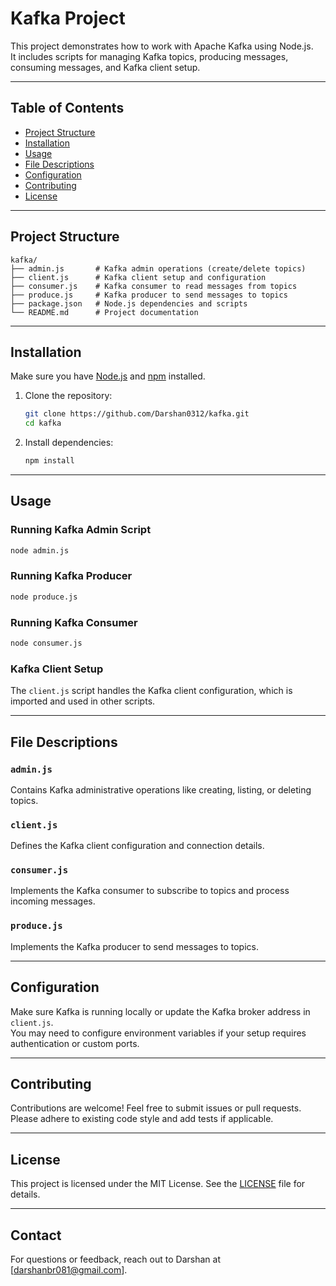 # Kafka Project

This project demonstrates how to work with Apache Kafka using Node.js.  
It includes scripts for managing Kafka topics, producing messages, consuming messages, and Kafka client setup.

---

## Table of Contents

- [Project Structure](#project-structure)  
- [Installation](#installation)  
- [Usage](#usage)  
- [File Descriptions](#file-descriptions)  
- [Configuration](#configuration)  
- [Contributing](#contributing)  
- [License](#license)  

---

## Project Structure

```
kafka/
├── admin.js       # Kafka admin operations (create/delete topics)
├── client.js      # Kafka client setup and configuration
├── consumer.js    # Kafka consumer to read messages from topics
├── produce.js     # Kafka producer to send messages to topics
├── package.json   # Node.js dependencies and scripts
└── README.md      # Project documentation
```

---

## Installation

Make sure you have [Node.js](https://nodejs.org/) and [npm](https://www.npmjs.com/) installed.

1. Clone the repository:

   ```bash
   git clone https://github.com/Darshan0312/kafka.git
   cd kafka
   ```

2. Install dependencies:

   ```bash
   npm install
   ```

---

## Usage

### Running Kafka Admin Script

```bash
node admin.js
```

### Running Kafka Producer

```bash
node produce.js
```

### Running Kafka Consumer

```bash
node consumer.js
```

### Kafka Client Setup

The `client.js` script handles the Kafka client configuration, which is imported and used in other scripts.

---

## File Descriptions

### `admin.js`

Contains Kafka administrative operations like creating, listing, or deleting topics.

### `client.js`

Defines the Kafka client configuration and connection details.

### `consumer.js`

Implements the Kafka consumer to subscribe to topics and process incoming messages.

### `produce.js`

Implements the Kafka producer to send messages to topics.

---

## Configuration

Make sure Kafka is running locally or update the Kafka broker address in `client.js`.  
You may need to configure environment variables if your setup requires authentication or custom ports.

---

## Contributing

Contributions are welcome! Feel free to submit issues or pull requests.  
Please adhere to existing code style and add tests if applicable.

---

## License

This project is licensed under the MIT License. See the [LICENSE](LICENSE) file for details.

---

## Contact

For questions or feedback, reach out to Darshan at [darshanbr081@gmail.com].
